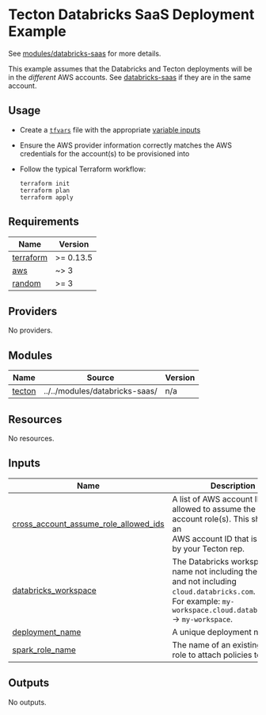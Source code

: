 # Tecton Databricks SaaS Deployment Example

See [modules/databricks-saas](../../modules/databricks-saas) for more details.

This example assumes that the Databricks and Tecton deployments will be in the _different_ AWS
accounts. See [databricks-saas](../databricks-saas) if they are in the same account.

## Usage

* Create a [`tfvars`](https://www.terraform.io/language/values/variables#variable-definitions-tfvars-files)
  file with the appropriate [variable inputs](#Inputs)
* Ensure the AWS provider information correctly matches the AWS credentials for the account(s) to
  be provisioned into
* Follow the typical Terraform workflow:

    ```shell
    terraform init
    terraform plan
    terraform apply
    ```

<!-- BEGINNING OF PRE-COMMIT-TERRAFORM DOCS HOOK -->
## Requirements

| Name | Version |
|------|---------|
| <a name="requirement_terraform"></a> [terraform](#requirement\_terraform) | >= 0.13.5 |
| <a name="requirement_aws"></a> [aws](#requirement\_aws) | ~> 3 |
| <a name="requirement_random"></a> [random](#requirement\_random) | >= 3 |

## Providers

No providers.

## Modules

| Name | Source | Version |
|------|--------|---------|
| <a name="module_tecton"></a> [tecton](#module\_tecton) | ../../modules/databricks-saas/ | n/a |

## Resources

No resources.

## Inputs

| Name | Description | Type | Default | Required |
|------|-------------|------|---------|:--------:|
| <a name="input_cross_account_assume_role_allowed_ids"></a> [cross\_account\_assume\_role\_allowed\_ids](#input\_cross\_account\_assume\_role\_allowed\_ids) | A list of AWS account IDs allowed to assume the cross-account role(s). This should be an<br>AWS account ID that is provided by your Tecton rep. | `list(string)` | n/a | yes |
| <a name="input_databricks_workspace"></a> [databricks\_workspace](#input\_databricks\_workspace) | The Databricks workspace name not including the full url and not including `cloud.databricks.com`.<br>For example: `my-workspace.cloud.databricks.com` -> `my-workspace`. | `string` | n/a | yes |
| <a name="input_deployment_name"></a> [deployment\_name](#input\_deployment\_name) | A unique deployment name. | `string` | n/a | yes |
| <a name="input_spark_role_name"></a> [spark\_role\_name](#input\_spark\_role\_name) | The name of an existing spark role to attach policies to. | `string` | n/a | yes |

## Outputs

No outputs.
<!-- END OF PRE-COMMIT-TERRAFORM DOCS HOOK -->
